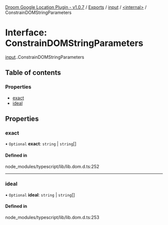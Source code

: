 [Droom Google Location Plugin - v1.0.7](../README.md) / [Exports](../modules.md) / [input](../modules/input.md) / [<internal\>](../modules/input._internal_.md) / ConstrainDOMStringParameters

# Interface: ConstrainDOMStringParameters

[input](../modules/input.md).[<internal>](../modules/input._internal_.md).ConstrainDOMStringParameters

## Table of contents

### Properties

- [exact](input._internal_.ConstrainDOMStringParameters.md#exact)
- [ideal](input._internal_.ConstrainDOMStringParameters.md#ideal)

## Properties

### exact

• `Optional` **exact**: `string` \| `string`[]

#### Defined in

node_modules/typescript/lib/lib.dom.d.ts:252

___

### ideal

• `Optional` **ideal**: `string` \| `string`[]

#### Defined in

node_modules/typescript/lib/lib.dom.d.ts:253

